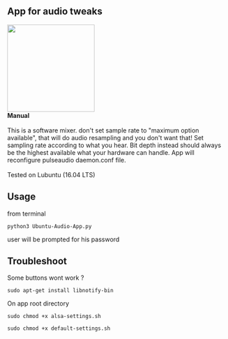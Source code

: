 ﻿## App for audio tweaks
<img src="https://drive.google.com/uc?id=1UbZ4iKPcL0MTqFVs3c9A6ejGVs_8CzED" width="auto" height="200"/>
<br>
 <strong>Manual</strong>
<br>
<br>
This is a software mixer. don't set sample rate to "maximum option available", that will do audio resampling and you don't want that! Set sampling rate according to what you hear. Bit depth instead should always be the highest available what your hardware can handle. App will reconfigure pulseaudio daemon.conf file.
<br>
<br>
Tested on Lubuntu (16.04 LTS)
<br>

## Usage

from terminal
```
python3 Ubuntu-Audio-App.py
```

user will be prompted for his password

## Troubleshoot

Some buttons wont work ?

```
sudo apt-get install libnotify-bin

```

On app root directory


```
sudo chmod +x alsa-settings.sh

sudo chmod +x default-settings.sh

```

